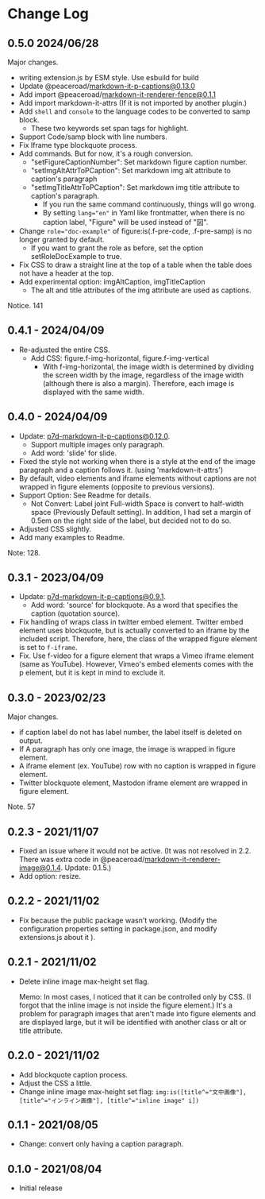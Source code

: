 # Change Log

## 0.5.0 2024/06/28

Major changes.

- writing extension.js by ESM style. Use esbuild for build
- Update @peaceroad/markdown-it-p-captions@0.13.0
- Add import @peaceroad/markdown-it-renderer-fence@0.1.1
- Add import markdown-it-attrs (If it is not imported by another plugin.)
- Add `shell` and `console` to the language codes to be converted to samp block.
    - These two keywords set span tags for highlight.
- Support Code/samp block with line numbers.
- Fix Iframe type blockquote process.
- Add commands. But for now, it's a rough conversion.
    - "setFigureCaptionNumber": Set markdown figure caption number.
    - "setImgAltAttrToPCaption": Set markdown img alt attribute to caption's paragraph
    - "setImgTitleAttrToPCaption": Set markdown img title attribute to caption's paragraph.
        - If you run the same command continuously, things will go wrong.
        - By setting `lang="en"` in Yaml like frontmatter, when there is no caption label, "Figure" will be used instead of "図".
- Change `role="doc-example"` of figure:is(.f-pre-code, .f-pre-samp) is no longer granted by default.
    - If you want to grant the role as before, set the option setRoleDocExample to true.
- Fix CSS to draw a straight line at the top of a table when the table does not have a header at the top.
- Add experimental option: imgAltCaption, imgTitleCaption
    - The alt and title attributes of the img attribute are used as captions.

Notice. 141

## 0.4.1 - 2024/04/09

- Re-adjusted the entire CSS.
   - Add CSS: figure.f-img-horizontal, figure.f-img-vertical
       - With f-img-horizontal, the image width is determined by dividing the screen width by the image, regardless of the image width (although there is also a margin). Therefore, each image is displayed with the same width.

## 0.4.0 - 2024/04/09

- Update: p7d-markdown-it-p-captions@0.12.0.
    - Support multiple images only paragraph.
    - Add word: 'slide' for slide.
- Fixed the style not working when there is a style at the end of the image paragraph and a caption follows it. (using 'markdown-it-attrs')
- By default, video elements and iframe elements without captions are not wrapped in figure elements (opposite to previous versions).
- Support Option: See Readme for details.
   - Not Convert: Label joint Full-width Space is convert to half-width space (Previously Default setting). In addition, I had set a margin of 0.5em on the right side of the label, but decided not to do so.
- Adjusted CSS slightly.
- Add many examples to Readme.

Note: 128.

## 0.3.1 - 2023/04/09

- Update: p7d-markdown-it-p-captions@0.9.1.
    - Add word: 'source' for blockquote. As a word that specifies the caption (quotation source).
- Fix handling of wraps class in twitter embed element.
        Twitter embed element uses blockquote, but is actually converted to an iframe by the included script. Therefore, here, the class of the wrapped figure element is set to `f-iframe`.
- Fix. Use f-video for a figure element that wraps a Vimeo iframe element (same as YouTube). However, Vimeo's embed elements comes with the p element, but it is kept in mind to exclude it.

## 0.3.0 - 2023/02/23

Major changes.

- if caption label do not has label number, the label itself is deleted on output.
- If A paragraph has only one image, the image is wrapped in figure element.
- A iframe element (ex. YouTube) row with no caption is wrapped in figure element.
- Twitter blockquote element, Mastodon iframe element are wrapped in figure element.

Note. 57

## 0.2.3 - 2021/11/07

- Fixed an issue where it would not be active. (It was not resolved in 2.2.
There was extra code in @peaceroad/markdown-it-renderer-image@0.1.4. Update: 0.1.5.)
- Add option: resize.

## 0.2.2 - 2021/11/02

- Fix because the public package wasn't working. (Modify the configuration properties setting in package.json, and modify extensions.js about it ).

## 0.2.1 - 2021/11/02

- Delete inline image max-height set flag.

    Memo: In most cases, I noticed that it can be controlled only by CSS. (I forgot that the inline image is not inside the figure element.) It's a problem for paragraph images that aren't made into figure elements and are displayed large, but it will be identified with another class or alt or title attribute.

## 0.2.0 - 2021/11/02

- Add blockquote caption process.
- Adjust the CSS a little.
- Change inline image max-height set flag: `img:is([title^="文中画像"], [title^="インライン画像"], [title^="inline image" i])`

## 0.1.1 - 2021/08/05

- Change: convert only having a caption paragraph.

## 0.1.0 - 2021/08/04

- Initial release
